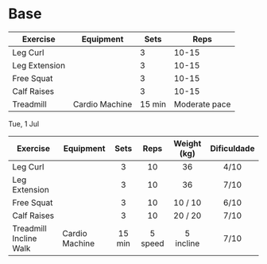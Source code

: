 # Base

| Exercise      | Equipment      | Sets   | Reps          |
| ------------- | -------------- | ------ | ------------- |
| Leg Curl      |                | 3      | 10-15         |
| Leg Extension |                | 3      | 10-15         |
| Free Squat    |                | 3      | 10-15         |
| Calf Raises   |                | 3      | 10-15         |
| Treadmill     | Cardio Machine | 15 min | Moderate pace |

Tue, 1 Jul


| Exercise               | Equipment      |  Sets  |  Reps   | Weight (kg) | Dificuldade |
| ---------------------- | -------------- | :----: | :-----: | :---------: | :---------: |
| Leg Curl               |                |   3    |   10    |     36      |    4/10     |
| Leg Extension          |                |   3    |   10    |     36      |    7/10     |
| Free Squat             |                |   3    |   10    |   10 / 10   |    6/10     |
| Calf Raises            |                |   3    |   10    |   20 / 20   |    7/10     |
| Treadmill Incline Walk | Cardio Machine | 15 min | 5 speed |  5 incline  |    7/10     |
